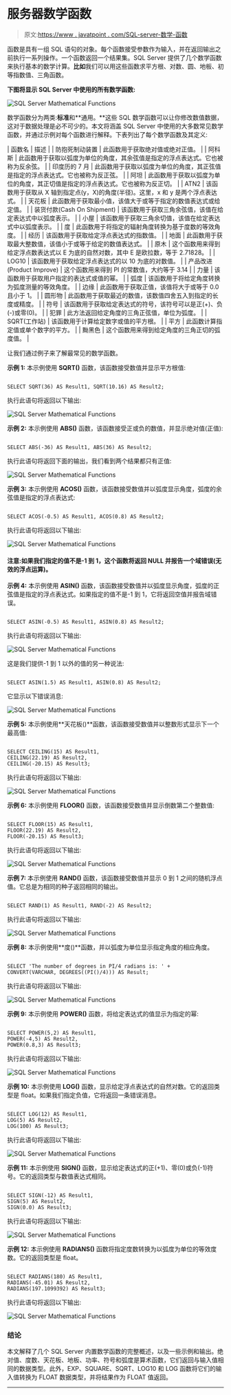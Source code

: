 # 服务器数学函数

> 原文:[https://www . javatpoint . com/SQL-server-数学-函数](https://www.javatpoint.com/sql-server-mathematical-functions)

函数是具有一组 SQL 语句的对象。每个函数接受参数作为输入，并在返回输出之前执行一系列操作。一个函数返回一个结果集。SQL Server 提供了几个数学函数来执行基本的数学计算。**比如**我们可以用这些函数求平方根、对数、圆、地板、初等指数值、三角函数。

**下图将显示 SQL Server 中使用的所有数学函数:**

![SQL Server Mathematical Functions](../Images/0f466acd81cd592ca4dfeeb1dc7e0bf3.png)

数学函数分为两类:**标准**和**通用。**这些 SQL 数学函数可以让你修改数值数据，这对于数据处理是必不可少的。本文将涵盖 SQL Server 中使用的大多数常见数学函数，并通过示例对每个函数进行解释。下表列出了每个数学函数及其定义:

| 函数名 | 描述 |
| 防抱死制动装置 | 此函数用于获取绝对值或绝对正值。 |
| 阿科斯 | 此函数用于获取以弧度为单位的角度，其余弦值是指定的浮点表达式。它也被称为反余弦。 |
| 印度历的 7 月 | 此函数用于获取以弧度为单位的角度，其正弦值是指定的浮点表达式。它也被称为反正弦。 |
| 阿坦 | 此函数用于获取以弧度为单位的角度，其正切值是指定的浮点表达式。它也被称为反正切。 |
| ATN2 | 该函数用于获取从 X 轴到指定点(y，X)的角度(半径)。这里，x 和 y 是两个浮点表达式。 |
| 天花板 | 此函数用于获取最小值，该值大于或等于指定的数值表达式或给定值。 |
| 装货付款(Cash On Shipment) | 该函数用于获取三角余弦值，该值在给定表达式中以弧度表示。 |
| 小屋 | 该函数用于获取三角余切值，该值在给定表达式中以弧度表示。 |
| 度 | 此函数用于将指定的辐射角度转换为基于度数的等效角度。 |
| 经历 | 该函数用于获取给定浮点表达式的指数值。 |
| 地面 | 此函数用于获取最大整数值，该值小于或等于给定的数值表达式。 |
| 原木 | 这个函数用来得到给定浮点数表达式以 E 为底的自然对数，其中 E 是欧拉数，等于 2.71828。 |
| LOG10 | 该函数用于获取给定浮点表达式的以 10 为底的对数值。 |
| 产品改进(Product Improve) | 这个函数用来得到 PI 的常数值，大约等于 3.14 |
| 力量 | 该函数用于获取用户指定的表达式或值的幂。 |
| 弧度 | 该函数用于将给定角度转换为弧度测量的等效角度。 |
| 边缘 | 此函数用于获取正值，该值将大于或等于 0.0 且小于 1。 |
| 圆形物 | 此函数用于获取最近的数值，该数值四舍五入到指定的长度或精度。 |
| 符号 | 该函数用于获取给定表达式的符号，该符号可以是正(+)、负(-)或零(0)。 |
| 犯罪 | 此方法返回给定角度的三角正弦值，单位为弧度。 |
| SQRT(工作站) | 该函数用于计算给定数字或值的平方根。 |
| 平方 | 此函数计算指定值或单个数字的平方。 |
| 黝黑色 | 这个函数用来得到给定角度的三角正切的弧度值。 |

让我们通过例子来了解最常见的数学函数。

**示例 1:** 本示例使用 **SQRT()** 函数，该函数接受数值并显示平方根值:

```

SELECT SQRT(36) AS Result1, SQRT(10.16) AS Result2;

```

执行此语句将返回以下输出:

![SQL Server Mathematical Functions](../Images/90afb49196461dd91ab4fa1c7507563c.png)

**示例 2:** 本示例使用 **ABS()** 函数，该函数接受正或负的数值，并显示绝对值(正值):

```

SELECT ABS(-36) AS Result1, ABS(36) AS Result2;

```

执行此语句将返回下面的输出，我们看到两个结果都只有正值:

![SQL Server Mathematical Functions](../Images/e9bdaeeafdaf29b59823971622a95705.png)

**示例 3:** 本示例使用 **ACOS()** 函数，该函数接受数值并以弧度显示角度，弧度的余弦值是指定的浮点表达式:

```

SELECT ACOS(-0.5) AS Result1, ACOS(0.8) AS Result2;

```

执行此语句将返回以下输出:

![SQL Server Mathematical Functions](../Images/ea1869f3efca512609c4826d68774778.png)

#### 注意:如果我们指定的值不是-1 到 1，这个函数将返回 NULL 并报告一个域错误(无效的浮点运算)。

**示例 4:** 本示例使用 **ASIN()** 函数，该函数接受数值并以弧度显示角度，弧度的正弦值是指定的浮点表达式。如果指定的值不是-1 到 1，它将返回空值并报告域错误。

```

SELECT ASIN(-0.5) AS Result1, ASIN(0.8) AS Result2;

```

执行此语句将返回以下输出:

![SQL Server Mathematical Functions](../Images/63fea38694b4a44c8da4ba5fbaa641b2.png)

这是我们提供-1 到 1 以外的值的另一种说法:

```

SELECT ASIN(1.5) AS Result1, ASIN(0.8) AS Result2;

```

它显示以下错误消息:

![SQL Server Mathematical Functions](../Images/498744225cb46d4034710736684e4b6b.png)

**示例 5:** 本示例使用**天花板()**函数，该函数接受数值并以整数形式显示下一个最高值:

```

SELECT CEILING(15) AS Result1, 
CEILING(22.19) AS Result2,
CEILING(-20.15) AS Result3;

```

执行此语句将返回以下输出:

![SQL Server Mathematical Functions](../Images/12e1d95a38b0aeee7372942050d8e3ba.png)

**示例 6:** 本示例使用 **FLOOR()** 函数，该函数接受数值并显示倒数第二个整数值:

```

SELECT FLOOR(15) AS Result1, 
FLOOR(22.19) AS Result2,
FLOOR(-20.15) AS Result3;

```

执行此语句将返回以下输出:

![SQL Server Mathematical Functions](../Images/20313ef97a3f4c4711df20889720f731.png)

**示例 7:** 本示例使用 **RAND()** 函数，该函数接受数值并显示 0 到 1 之间的随机浮点值。它总是为相同的种子返回相同的输出。

```

SELECT RAND(1) AS Result1, RAND(-2) AS Result2;

```

执行此语句将返回以下输出:

![SQL Server Mathematical Functions](../Images/3d90e6aecfc664c931bd684ca57ea8f8.png)

**示例 8:** 本示例使用**度()**函数，并以弧度为单位显示指定角度的相应角度。

```

SELECT 'The number of degrees in PI/4 radians is: ' +   
CONVERT(VARCHAR, DEGREES((PI()/4))) AS Result;

```

执行此语句将返回以下输出:

![SQL Server Mathematical Functions](../Images/33ddec76886bf23d23ff3a9fb25749a0.png)

**示例 9:** 本示例使用 **POWER()** 函数，将给定表达式的值显示为指定的幂:

```

SELECT POWER(5,2) AS Result1, 
POWER(-4,5) AS Result2, 
POWER(0.8,3) AS Result3;

```

执行此语句将返回以下输出:

![SQL Server Mathematical Functions](../Images/eef003e22ca98dc993b08bd4cff77b3e.png)

**示例 10:** 本示例使用 **LOG()** 函数，显示给定浮点表达式的自然对数。它的返回类型是 float。如果我们指定负值，它将返回一条错误消息。

```

SELECT LOG(12) AS Result1, 
LOG(5) AS Result2, 
LOG(100) AS Result3;

```

执行此语句将返回以下输出:

![SQL Server Mathematical Functions](../Images/146f71317d91cebce55dd377676bdfce.png)

**示例 11:** 本示例使用 **SIGN()** 函数，显示给定表达式的正(+1)、零(0)或负(-1)符号。它的返回类型与数值表达式相同。

```

SELECT SIGN(-12) AS Result1, 
SIGN(5) AS Result2, 
SIGN(0.0) AS Result3;

```

执行此语句将返回以下输出:

![SQL Server Mathematical Functions](../Images/36070da5339a9b39c03e85d9739337d4.png)

**示例 12:** 本示例使用 **RADIANS()** 函数将指定度数转换为以弧度为单位的等效度数。它的返回类型是 float。

```

SELECT RADIANS(180) AS Result1, 
RADIANS(-45.01) AS Result2,
RADIANS(197.1099392) AS Result3;

```

执行此语句将返回以下输出:

![SQL Server Mathematical Functions](../Images/2742ecf831a702c2f9c8ff811a262eed.png)

### 结论

本文解释了几个 SQL Server 内置数学函数的完整概述，以及一些示例和输出。绝对值、度数、天花板、地板、功率、符号和弧度是算术函数，它们返回与输入值相同的数据类型。此外，EXP、SQUARE、SQRT、LOG10 和 LOG 函数将它们的输入值转换为 FLOAT 数据类型，并将结果作为 FLOAT 值返回。

* * *